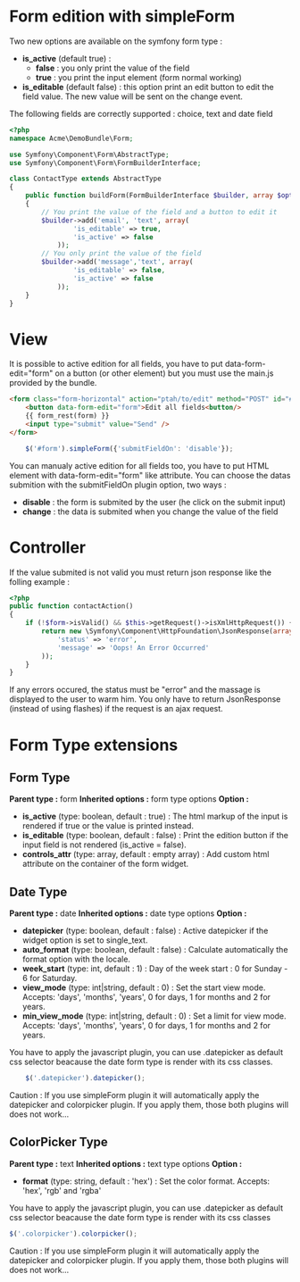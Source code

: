 Form edition with simpleForm
============================
Two new options are available on the symfony form type :
* **is_active** (default true) :
    * **false** : you only print the value of the field
    * **true** : you print the input element (form normal working)
* **is_editable** (default false) : this option print an edit button to edit the field value. The new value will be sent on the change event.

The following fields are correctly supported : choice, text and date field

```php
<?php
namespace Acme\DemoBundle\Form;

use Symfony\Component\Form\AbstractType;
use Symfony\Component\Form\FormBuilderInterface;

class ContactType extends AbstractType
{
    public function buildForm(FormBuilderInterface $builder, array $options)
    {
        // You print the value of the field and a button to edit it
        $builder->add('email', 'text', array(
                'is_editable' => true,
                'is_active' => false
            ));
        // You only print the value of the field
        $builder->add('message','text', array(
                'is_editable' => false,
                'is_active' => false
            ));
    }
}
```
# View
It is possible to active edition for all fields, you have to put data-form-edit="form" on a button (or other element) but you must use the main.js provided by the bundle.

```html
<form class="form-horizontal" action="ptah/to/edit" method="POST" id="#form">
    <button data-form-edit="form">Edit all fields<button/>
    {{ form_rest(form) }}
    <input type="submit" value="Send" />
</form>
```

```js
    $('#form').simpleForm({'submitFieldOn': 'disable'});
```
You can manualy active edition for all fields too, you have to put HTML element with data-form-edit="form" like attribute. You can choose the datas submition with the submitFieldOn plugin option, two ways :
* **disable** : the form is submited by the user (he click on the submit input)
* **change** : the data is submited when you change the value of the field

# Controller
If the value submited is not valid you must return json response like the folling example :
```php
<?php
public function contactAction()
{
    if (!$form->isValid() && $this->getRequest()->isXmlHttpRequest()) {
        return new \Symfony\Component\HttpFoundation\JsonResponse(array(
            'status' => 'error',
            'message' => 'Oops! An Error Occurred'
        ));
    }
}
```
If any errors occured, the status must be "error" and the massage is displayed to the user to warm him. You only have to return JsonResponse (instead of using flashes) if the request is an ajax request.


Form Type extensions
====================

Form Type
---------
**Parent type :** form
**Inherited options :** form type options
**Option :**
* **is_active** (type: boolean, default : true) : The html markup of the input is rendered if true or the value is printed instead.
* **is_editable** (type: boolean, default : false) : Print the edition button if the input field is not rendered (is_active = false).
* **controls_attr** (type: array, default : empty array) : Add custom html attribute on the container of the form widget.

Date Type
---------
**Parent type :** date
**Inherited options :** date type options
**Option :**
* **datepicker** (type: boolean, default : false) : Active datepicker if the widget option is set to single_text.
* **auto_format** (type: boolean, default : false) : Calculate automatically the format option with the locale.
* **week_start** (type: int, default : 1) : Day of the week start : 0 for Sunday - 6 for Saturday.
* **view_mode** (type: int|string, default : 0) : Set the start view mode. Accepts: 'days', 'months', 'years', 0 for days, 1 for months and 2 for years.
* **min_view_mode** (type: int|string, default : 0) : Set a limit for view mode. Accepts: 'days', 'months', 'years', 0 for days, 1 for months and 2 for years.

You have to apply the javascript plugin, you can use .datepicker as default css selector beacause the date form type is render with its css classes.
```js
    $('.datepicker').datepicker();
```
Caution : If you use simpleForm plugin it will automatically apply the datepicker and colorpicker plugin. If you apply them, those both plugins will does not work...


ColorPicker Type
----------------

**Parent type :** text
**Inherited options :** text type options
**Option :**
* **format** (type: string, default : 'hex') : Set the color format. Accepts: 'hex', 'rgb' and 'rgba'

You have to apply the javascript plugin, you can use .datepicker as default css selector beacause the date form type is render with its css classes
```js
$('.colorpicker').colorpicker();
```
Caution : If you use simpleForm plugin it will automatically apply the datepicker and colorpicker plugin. If you apply them, those both plugins will does not work...